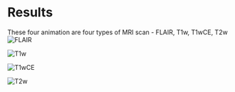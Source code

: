 # Results
These four animation are four types of MRI scan - FLAIR, T1w, T1wCE, T2w
![FLAIR](https://user-images.githubusercontent.com/90346002/145661773-0765f50b-4463-47ab-aa6f-eb2241606be6.gif)

![T1w](https://user-images.githubusercontent.com/90346002/145661780-c823d881-1178-4af2-a916-467664b306dd.gif)

![T1wCE](https://user-images.githubusercontent.com/90346002/145661783-8ebd6f9b-e618-41d0-9016-27907030f8d4.gif)

![T2w](https://user-images.githubusercontent.com/90346002/145661786-acc82213-46ea-4ec0-a6ab-31721ea43056.gif)
